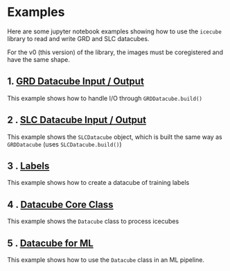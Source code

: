 # Examples

Here are some jupyter notebook examples showing how to use the `icecube` library to read and write GRD and SLC datacubes.

For the v0 (this version) of the library, the images must be coregistered and have the same shape.

## 1. [GRD Datacube Input / Output](../../icecube/docs/examples/Ex1_GRD_input_output.ipynb)

This example shows how to handle I/O through `GRDDatacube.build()`


## 2 . [SLC Datacube Input / Output](../../icecube/docs/examples/Ex2_SLC_input_output.ipynb)

This example shows the `SLCDatacube` object, which is built the same way as `GRDDatacube` (uses `SLCDatacube.build()`)

## 3 . [Labels ](../../icecube/docs/examples/Ex3_Labels.ipynb)

This example shows how to create a datacube of training labels

## 4 . [Datacube Core Class ](../../icecube/docs/examples/Ex4_Datacube.ipynb)

This example shows the `Datacube` class to process icecubes


## 5 . [Datacube for ML ](../../icecube/docs/examples/Ex5_Datacube_ML.ipynb)

This example shows how to use the `Datacube` class in an ML pipeline.